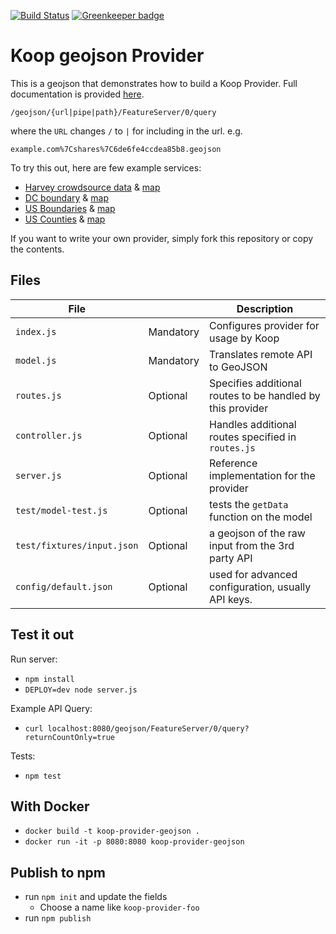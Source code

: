 [![Build Status](https://travis-ci.org/koopjs/koop-provider-geojson.svg?branch=master)](https://travis-ci.org/koopjs/koop-provider-geojson) [![Greenkeeper badge](https://badges.greenkeeper.io/koopjs/koop-provider-geojson.svg)](https://greenkeeper.io/)


# Koop geojson Provider

This is a geojson that demonstrates how to build a Koop Provider. Full documentation is provided [here](https://koopjs.github.io/docs/specs/provider/).

`/geojson/{url|pipe|path}/FeatureServer/0/query`

where the `URL` changes `/` to `|` for including in the url. e.g.

`example.com%7Cshares%7C6de6fe4ccdea85b8.geojson`

To try this out, here are few example services:

- [Harvey crowdsource data](https://howtfcbn0c.execute-api.us-east-1.amazonaws.com/latest/geojson/web.fulcrumapp.com%7Cshares%7C6de6fe4ccdea85b8.geojson/FeatureServer/0) & [map](https://www.arcgis.com/home/webmap/viewer.html?url=https://howtfcbn0c.execute-api.us-east-1.amazonaws.com/latest/geojson/web.fulcrumapp.com%7Cshares%7C6de6fe4ccdea85b8.geojson/FeatureServer/0)
- [DC boundary](https://howtfcbn0c.execute-api.us-east-1.amazonaws.com/latest/geojson/raw.githubusercontent.com|unitedstates|districts|gh-pages|states|DC|shape.geojson/FeatureServer/0) & [map](https://www.arcgis.com/home/webmap/viewer.html?url=https://howtfcbn0c.execute-api.us-east-1.amazonaws.com/latest/geojson/raw.githubusercontent.com|unitedstates|districts|gh-pages|states|DC|shape.geojson/FeatureServer/0)
- [US Boundaries](https://howtfcbn0c.execute-api.us-east-1.amazonaws.com/latest/geojson/eric.clst.org|wupl|Stuff|gz_2010_us_outline_500k.json/FeatureServer/0) &  [map](http://www.arcgis.com/home/webmap/viewer.html?url=https://howtfcbn0c.execute-api.us-east-1.amazonaws.com/latest/geojson/eric.clst.org|wupl|Stuff|gz_2010_us_outline_500k.json/FeatureServer/0)
- [US Counties](https://howtfcbn0c.execute-api.us-east-1.amazonaws.com/latest/geojson/eric.clst.org|wupl|Stuff|gz_2010_us_050_00_500k.json/FeatureServer/0) & [map](http://www.arcgis.com/home/webmap/viewer.html?extent=-120.20,30.055,-117.19,40.06&url=https://howtfcbn0c.execute-api.us-east-1.amazonaws.com/latest/geojson/eric.clst.org|wupl|Stuff|gz_2010_us_050_00_500k.json/FeatureServer/0)

If you want to write your own provider, simply fork this repository or copy the contents.

## Files

| File | | Description |
| --- | --- | --- |
| `index.js` | Mandatory | Configures provider for usage by Koop |
| `model.js` | Mandatory | Translates remote API to GeoJSON |
| `routes.js` | Optional | Specifies additional routes to be handled by this provider |
| `controller.js` | Optional | Handles additional routes specified in `routes.js` |
| `server.js` | Optional | Reference implementation for the provider |
| `test/model-test.js` | Optional | tests the `getData` function on the model |
| `test/fixtures/input.json` | Optional | a geojson of the raw input from the 3rd party API |
| `config/default.json` | Optional | used for advanced configuration, usually API keys. |

## Test it out
Run server:
- `npm install`
- `DEPLOY=dev node server.js`

Example API Query:
- `curl localhost:8080/geojson/FeatureServer/0/query?returnCountOnly=true`

Tests:
- `npm test`

## With Docker

- `docker build -t koop-provider-geojson .`
- `docker run -it -p 8080:8080 koop-provider-geojson`

## Publish to npm
- run `npm init` and update the fields
  - Choose a name like `koop-provider-foo`
- run `npm publish`
